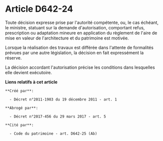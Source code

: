 # Article D642-24

Toute décision expresse prise par l'autorité compétente, ou, le cas échéant, le ministre, statuant sur la demande
d'autorisation, comportant refus, prescription ou adaptation mineure en application du règlement de l'aire de mise en valeur
de l'architecture et du patrimoine est motivée. 

Lorsque la réalisation des travaux est différée dans l'attente de formalités prévues par une autre législation, la décision
en fait expressément la réserve. 

La décision accordant l'autorisation précise les conditions dans lesquelles elle devient exécutoire.

**Liens relatifs à cet article**

	**Créé par**:

	  - Décret n°2011-1903 du 19 décembre 2011 - art. 1

	**Abrogé par**:

	  - Décret n°2017-456 du 29 mars 2017 - art. 5

	**Cité par**:

	  - Code du patrimoine - art. D642-25 (Ab)
